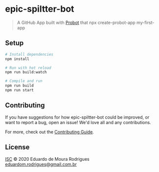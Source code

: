 # epic-spiltter-bot

> A GitHub App built with [Probot](https://github.com/probot/probot) that npx create-probot-app my-first-app

## Setup

```sh
# Install dependencies
npm install

# Run with hot reload
npm run build:watch

# Compile and run
npm run build
npm run start
```

## Contributing

If you have suggestions for how epic-spiltter-bot could be improved, or want to report a bug, open an issue! We'd love all and any contributions.

For more, check out the [Contributing Guide](CONTRIBUTING.md).

## License

[ISC](LICENSE) © 2020 Eduardo de Moura Rodrigues <eduardom.rodrigues@gmail.com.br>
